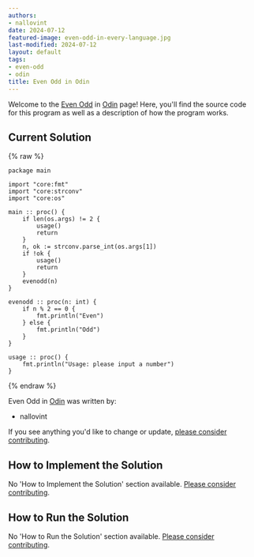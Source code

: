 ```yaml
---
authors:
- nallovint
date: 2024-07-12
featured-image: even-odd-in-every-language.jpg
last-modified: 2024-07-12
layout: default
tags:
- even-odd
- odin
title: Even Odd in Odin
---
```


Welcome to the [Even Odd](https://sampleprograms.io/projects/even-odd) in [Odin](https://sampleprograms.io/languages/odin) page! Here, you'll find the source code for this program as well as a description of how the program works.

## Current Solution

{% raw %}

```odin
package main

import "core:fmt"
import "core:strconv"
import "core:os"

main :: proc() {
    if len(os.args) != 2 {
        usage()
        return
    }
    n, ok := strconv.parse_int(os.args[1])
    if !ok {
        usage()
        return
    }
    evenodd(n)
}

evenodd :: proc(n: int) {
    if n % 2 == 0 {
        fmt.println("Even")
    } else {
        fmt.println("Odd")
    }
}

usage :: proc() {
    fmt.println("Usage: please input a number")
}
```

{% endraw %}

Even Odd in [Odin](https://sampleprograms.io/languages/odin) was written by:

- nallovint

If you see anything you'd like to change or update, [please consider contributing](https://github.com/TheRenegadeCoder/sample-programs).

## How to Implement the Solution

No 'How to Implement the Solution' section available. [Please consider contributing](https://github.com/TheRenegadeCoder/sample-programs-website).

## How to Run the Solution

No 'How to Run the Solution' section available. [Please consider contributing](https://github.com/TheRenegadeCoder/sample-programs-website).